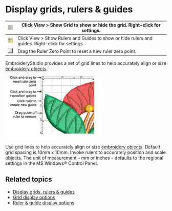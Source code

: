 # Display grids, rulers & guides

| ![ShowGrid.png](assets/ShowGrid.png)                       | Click View > Show Grid to show or hide the grid. Right-click for settings.                       |
| ---------------------------------------------------------- | ------------------------------------------------------------------------------------------------ |
| ![ShowRulersAndGuides.png](assets/ShowRulersAndGuides.png) | Click View > Show Rulers and Guides to show or hide rulers and guides. Right-click for settings. |
| ![RulerZeroPoint.png](assets/RulerZeroPoint.png)           | Drag the Ruler Zero Point to reset a new ruler zero point.                                       |

EmbroideryStudio provides a set of grid lines to help accurately align or size [embroidery objects](../../glossary/glossary#embroidery-objects).

![RulersGuides2.png](assets/RulersGuides2.png)

Use grid lines to help accurately align or size [embroidery objects](../../glossary/glossary#embroidery-objects). Default grid spacing is 10mm x 10mm. Invoke rulers to accurately position and scale objects. The unit of measurement – mm or inches – defaults to the regional settings in the MS Windows® Control Panel.

## Related topics

- [Display grids, rulers & guides](../../Basics/basics/Display_grids_rulers_guides)
- [Grid display options](../../Setup/settings/Grid_display_options1)
- [Ruler & guide display options](../../Setup/settings/Ruler_guide_display_options)

